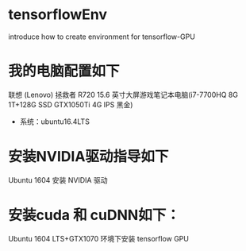 # tensorflowEnv
introduce how to create environment for tensorflow-GPU

# 我的电脑配置如下
联想 (Lenovo) 拯救者 R720 15.6 英寸大屏游戏笔记本电脑(i7-7700HQ 8G 1T+128G SSD GTX1050Ti 4G IPS 黑金)
* 系统：ubuntu16.4LTS


# 安装NVIDIA驱动指导如下
Ubuntu 1604 安装 NVIDIA 驱动

# 安装cuda 和 cuDNN如下：

Ubuntu 1604 LTS+GTX1070 环境下安装 tensorflow GPU 
